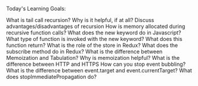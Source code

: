 Today's Learning Goals:

 What is tail call recursion? Why is it helpful, if at all?
 Discuss advantages/disadvantages of recursion
 How is memory allocated during recursive function calls?
 What does the new keyword do in Javascript?
 What type of function is invoked with the new keyword? What does this function return?
 What is the role of the store in Redux?
 What does the subscribe method do in Redux?
 What is the difference between Memoization and Tabulation?
 Why is memoization helpful?
 What is the difference between HTTP and HTTPS
 How can you stop event bubbling?
 What is the difference between event.target and event.currentTarget?
 What does stopImmediatePropagation do?
